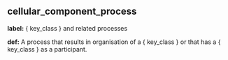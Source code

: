 ## cellular_component_process
__label:__ \{ key_class \} and related processes

__def:__ A process that results in organisation of a \{ key_class \} or that has a \{ key_class \} as a participant.


